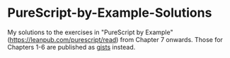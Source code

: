 # PureScript-by-Example-Solutions

My solutions to the exercises in "PureScript by Example" (https://leanpub.com/purescript/read) from Chapter 7 onwards.  Those for Chapters 1-6 are published as [gists](https://gist.github.com/DonaldKellett) instead.
